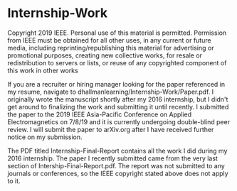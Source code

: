 # Internship-Work

Copyright 2019 IEEE. Personal use of this material is permitted. Permission from IEEE must be obtained for all other uses, in any current or future media, including reprinting/republishing this material for advertising or promotional purposes, creating new collective works, for resale or redistribution to servers or lists, or reuse of any copyrighted component of this work in other works



If you are a recruiter or hiring manager looking for the paper referenced in my resume, navigate to dhallmanlearning/Internship-Work/Paper.pdf. I originally wrote the manuscript shortly after my 2016 internship, but I didn't get around to finalizing the work and submitting it until recently. I submitted the paper to the 2019 IEEE Asia-Pacific Conference on Applied Electromagnetics on 7/8/19 and it is currently undergoing double-blind peer review. I will submit the paper to arXiv.org after I have received further notice on my submission.

The PDF titled Internship-Final-Report contains all the work I did during my 2016 internship. The paper I recently submitted came from the very last section of Intership-Final-Report.pdf. The report was not submitted to any journals or conferences, so the IEEE copyright stated above does not apply to it.
